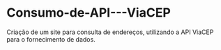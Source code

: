 # Consumo-de-API---ViaCEP
Criação de um site para consulta de endereços, utilizando a API ViaCEP para o fornecimento de dados.
